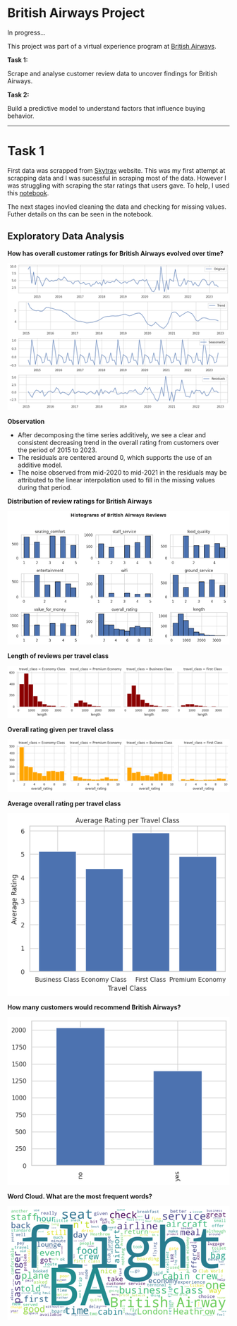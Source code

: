 # British Airways Project

In progress...

This project was part of a virtual experience program at [British Airways](https://www.theforage.com/virtual-internships/prototype/NjynCWzGSaWXQCxSX/Data-Science?ref=Zca4MBFp2EyABm3Co).

**Task 1:**

Scrape and analyse customer review data to uncover findings for British Airways.

**Task 2:**

Build a predictive model to understand factors that influence buying behavior.

--- 

# Task 1

First data was scrapped from [Skytrax](https://www.airlinequality.com/airline-reviews/british-airways) website. This was my first attempt at scrapping data and I was sucessful in scraping most of the data. However I was struggling with scraping the star ratings that users gave. To help, I used this [notebook](https://www.kaggle.com/code/minnikeswarrao/web-scraping-on-skytrax-com/notebook). 

The next stages inovled cleaning the data and checking for missing values. Futher details on ths can be seen in the notebook.


## Exploratory Data Analysis


**How has overall customer ratings for British Airways evolved over time?**

![Alt Text](1.png)

**Observation**

- After decomposing the time series additively, we see a clear and consistent decreasing trend in the overall rating from customers over the period of 2015 to 2023. 
- The residuals are centered around 0, which supports the use of an additive model.
- The noise observed from mid-2020 to mid-2021 in the residuals may be attributed to the linear interpolation used to fill in the missing values during that period.

**Distribution of review ratings for British Airways**

![Alt Text](2.png)

**Length of reviews per travel class**

![Alt Text](3.png)

**Overall rating given per travel class**

![Alt Text](4.png)

**Average overall rating per travel class**

![Alt Text](5.png)

**How many customers would recommend British Airways?**

![Alt Text](6.png)

**Word Cloud. What are the most frequent words?**

![Alt Text](7.png)


